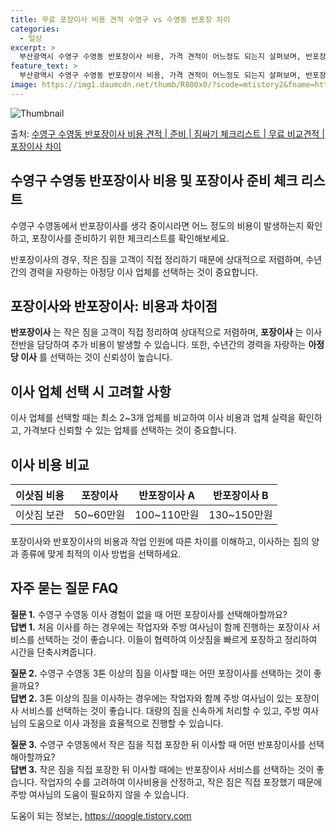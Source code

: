 ```yaml
---
title: 무료 포장이사 비용 견적 수영구 vs 수영동 반포장 차이
categories:
  - 일상
excerpt: >
  부산광역시 수영구 수영동 반포장이사 비용, 가격 견적이 어느정도 되는지 살펴보며, 반포장이사를 준비함에 있어 짐싸기 준비 체크리스트가 무엇인지 보겠습니다. 마지막으로 포장이사와 차이점을 통해 무료 비교견적으로 어떤 것이 더 합리적인 선택인지 공유 드립니다.수영구 수영동 포장이사 견적 샘플 보기 👈 클릭수영구 수영동 포장이사 가격 살펴보기 👈 클릭수영구 수영동 반포장이사 평균 이사 비용평수수영구 수영동 평균 이사 비용원룸 이사9평 이하 (1톤)30만원~투룸/쓰리룸 이사16평 ~ 20평 (2.5톤)80만원~쓰리룸 이사21평 (5톤) ~110만원~우리집 무료 이사견적 받기 👈 클릭포장 vs 반포장: 큰 차이점포장이사는 이사 전반을 담당하며 추가 비용이 발생하지만, 반포장이사는 고객이 작은 짐 정리를 하기..
feature_text: >
  부산광역시 수영구 수영동 반포장이사 비용, 가격 견적이 어느정도 되는지 살펴보며, 반포장이사를 준비함에 있어 짐싸기 준비 체크리스트가 무엇인지 보겠습니다. 마지막으로 포장이사와 차이점을 통해 무료 비교견적으로 어떤 것이 더 합리적인 선택인지 공유 드립니다.수영구 수영동 포장이사 견적 샘플 보기 👈 클릭수영구 수영동 포장이사 가격 살펴보기 👈 클릭수영구 수영동 반포장이사 평균 이사 비용평수수영구 수영동 평균 이사 비용원룸 이사9평 이하 (1톤)30만원~투룸/쓰리룸 이사16평 ~ 20평 (2.5톤)80만원~쓰리룸 이사21평 (5톤) ~110만원~우리집 무료 이사견적 받기 👈 클릭포장 vs 반포장: 큰 차이점포장이사는 이사 전반을 담당하며 추가 비용이 발생하지만, 반포장이사는 고객이 작은 짐 정리를 하기..
image: https://img1.daumcdn.net/thumb/R800x0/?scode=mtistory2&fname=https%3A%2F%2Fblog.kakaocdn.net%2Fdn%2F9puwK%2FbtsHfALnATv%2FnI0efTNUkD81RODaTn913k%2Fimg.webp
---
```


![Thumbnail](https://img1.daumcdn.net/thumb/R800x0/?scode=mtistory2&fname=https%3A%2F%2Fblog.kakaocdn.net%2Fdn%2F9puwK%2FbtsHfALnATv%2FnI0efTNUkD81RODaTn913k%2Fimg.webp)

<p>출처: <a href="https://qoogle.tistory.com/9790" rel="dofollow">수영구 수영동 반포장이사 비용 견적 | 준비 | 짐싸기 체크리스트 | 무료 비교견적 | 포장이사 차이</a> </p>

## 수영구 수영동 반포장이사 비용 및 포장이사 준비 체크 리스트

수영구 수영동에서 반포장이사를 생각 중이시라면 어느 정도의 비용이 발생하는지 확인하고, 포장이사를 준비하기 위한 체크리스트를 확인해보세요.

반포장이사의 경우, 작은 짐을 고객이 직접 정리하기 때문에 상대적으로 저렴하며, 수년간의 경력을 자랑하는 아정당 이사 업체를 선택하는 것이
중요합니다.

## **포장이사와 반포장이사: 비용과 차이점**

**반포장이사** 는 작은 짐을 고객이 직접 정리하여 상대적으로 저렴하며, **포장이사** 는 이사 전반을 담당하여 추가 비용이 발생할 수
있습니다. 또한, 수년간의 경력을 자랑하는 **아정당 이사** 를 선택하는 것이 신뢰성이 높습니다.

## **이사 업체 선택 시 고려할 사항**

이사 업체를 선택할 때는 최소 2~3개 업체를 비교하여 이사 비용과 업체 실력을 확인하고, 가격보다 신뢰할 수 있는 업체를 선택하는 것이
중요합니다.

## **이사 비용 비교**

**이삿짐 비용** | **포장이사** | **반포장이사 A** | **반포장이사 B**  
---|---|---|---  
이삿짐 보관 | 50~60만원 | 100~110만원 | 130~150만원  
  
포장이사와 반포장이사의 비용과 작업 인원에 따른 차이를 이해하고, 이사하는 짐의 양과 종류에 맞게 최적의 이사 방법을 선택하세요.

## **자주 묻는 질문 FAQ**

**질문 1.** 수영구 수영동 이사 경험이 없을 때 어떤 포장이사를 선택해아할까요?  
**답변 1.** 처음 이사를 하는 경우에는 작업자와 주방 여사님이 함께 진행하는 포장이사 서비스를 선택하는 것이 좋습니다. 이들이 협력하여
이삿짐을 빠르게 포장하고 정리하여 시간을 단축시켜줍니다.

**질문 2.** 수영구 수영동 3톤 이상의 짐을 이사할 때는 어떤 포장이사를 선택하는 것이 좋을까요?  
**답변 2.** 3톤 이상의 짐을 이사하는 경우에는 작업자와 함께 주방 여사님이 있는 포장이사 서비스를 선택하는 것이 좋습니다. 대량의
짐을 신속하게 처리할 수 있고, 주방 여사님의 도움으로 이사 과정을 효율적으로 진행할 수 있습니다.

**질문 3.** 수영구 수영동에서 작은 짐을 직접 포장한 뒤 이사할 때 어떤 반포장이사를 선택해아할까요?  
**답변 3.** 작은 짐을 직접 포장한 뒤 이사할 때에는 반포장이사 서비스를 선택하는 것이 좋습니다. 작업자의 수를 고려하여 이사비용을
산정하고, 작은 짐은 직접 포장했기 때문에 주방 여사님의 도움이 필요하지 않을 수 있습니다.



 

도움이 되는 정보는, <a href="https://qoogle.tistory.com" rel="dofollow">https://qoogle.tistory.com</a>


